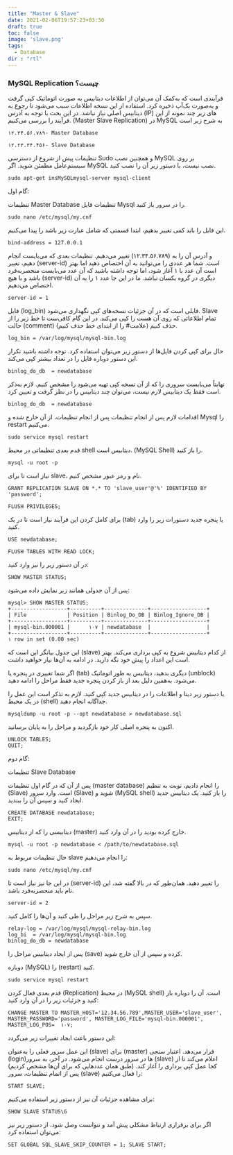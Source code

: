 ```yaml
---
title: "Master & Slave"
date: 2021-02-06T19:57:23+03:30
draft: true
toc: false
image: 'slave.png'
tags:
  - Database
dir : "rtl"
---
```


### MySQL Replication چیست؟

فرآیندی است که به‌کمک آن می‌توان از اطلاعات دیتابیس به صورت اتوماتیک کپی گرفت و به‌صورت بک‌آپ ذخیره کرد. استفاده از این نسخه اطلاعات سبب می‌شود تا رجوع به دیتابیس اصلی نیاز نباشد. در این بحث با توجه به آدرس (IP) های زیر چند نمونه از این فرآیند را بررسی می‌کنیم. (Master Slave Replication) در MySQL به شرح زیر است

```
۱۲.۳۴.۵۶.۷۸۹- Master Database

۱۲.۲۳.۳۴.۴۵۶- Slave Database
```

تنظیمات
پیش از شروع از دسترسی Sudo و همچنین نصب MySQL بر روی سیستم‌عامل مطمئن شوید. اگر MySQL نصب نیست، با دستور زیر آن را نصب کنید.

```
sudo apt-get insMySQLmysql-server mysql-client
```

گام اول:

تنظیمات Master Database
تنظیمات فایل Mysql را در سرور باز کنید.

```
sudo nano /etc/mysql/my.cnf
```

این فایل را باید کمی تغییر بدهیم، ابتدا قسمتی که شامل عبارت زیر باشد را پیدا می‌کنیم.

```
bind-address = 127.0.0.1
```

و آدرس آن را به (۱۲.۳۴.۵۶.۷۸۹) تغییر می‌دهیم. تنظیمات بعدی که می‌بایست انجام دهیم، تغییر (server-id) است. شما هر عددی را می‌توانید به آن اختصاص دهید اما بهتر است آن عدد با ۱ آغاز شود، اما توجه داشته باشید که آن عدد می‌بایست منحصربه‌فرد باشد و با هیچ (server-id) دیگری در گروه یکسان نباشد. ما در این ‌جا عدد ۱ را به آن اختصاص می‌دهیم.

```
server-id = 1
```

فایل (log_bin) فایلی است که در آن جزئیات نسخه‌های کپی نگهداری می‌شود. Slave تمام اطلاعاتی که روی آن هست را کپی می‌کند. در این گام کافی‌ست تا خط زیر را از حالت (comment) حذف کنیم (علامت# را از ابتدای خط حذف کنیم).

```
log_bin = /var/log/mysql/mysql-bin.log
```

حال برای کپی کردن فایل‌ها از دستور زیر می‌توان استفاده کرد. توجه داشته باشید تکرار این دستور دوباره فایل را در تعداد بیشتر کپی می‌کند.

```
binlog_do_db  = newdatabase
```

نهایتاً می‌بایست سروری را که از آن نسخه کپی تهیه می‌شود را مشخص کنیم. لازم به‌ذکر است فقط یک دیتابیس لازم نیست، می‌توان چند دیتابیس را در نظر گرفت و تعیین کرد.

```
binlog_do_db  = newdatabase
```

اقدامات لازم پس از انجام تنظیمات
پس از انجام تنظیمات، از آن خارج شده و Mysql را restart می‌کنیم.

```
sudo service mysql restart
```

قدم بعدی تنظیماتی در محیط shell دیتابیس است. (MySQL Shell) را باز کنید.

```
mysql -u root -p
```

نیاز است تا برای slave، نام و رمز عبور مشخص کنیم.

```
GRANT REPLICATION SLAVE ON *.* TO 'slave_user'@'%' IDENTIFIED BY 'password';

FLUSH PRIVILEGES;
```

برای کامل کردن این فرآیند نیاز است تا در یک (tab) یا پنجره جدید دستورات زیر را وارد کنید.

```
USE newdatabase;

FLUSH TABLES WITH READ LOCK;
```

در آن دستور زیر را نیز وارد کنید:

```
SHOW MASTER STATUS;
```

پس از آن جدولی همانند زیر نمایش داده می‌شود:

```
mysql> SHOW MASTER STATUS;
+------------------+----------+--------------+------------------+
| File             | Position | Binlog_Do_DB | Binlog_Ignore_DB |
+------------------+----------+--------------+------------------+
| mysql-bin.000001 |      ۱۰۷ | newdatabase  |                  |
+------------------+----------+--------------+------------------+
۱ row in set (0.00 sec)

```

این جدول بیانگر این است که (slave) از کدام دیتابیس شروع به کپی برداری می‌کند. بهتر است این اعداد را پیش خود نگه دارید. در ادامه به آن‌ها نیاز خواهید داشت.

اگر شما تغییری در پنجره یا (tab) دیگری بدهید، دیتابیس به طور اتوماتیک (unblock) می‌شود. به‌همین دلیل بعد از باز کردن پنجره جدید فقط مراحل را ادامه دهید.

با دستور زیر دیتا و اطلاعات را در دیتابیس جدید کپی کنید. لازم به تذکر است این عمل را در یک محیط (shell) جداگانه انجام دهید.

```
mysqldump -u root -p --opt newdatabase > newdatabase.sql
```

اکنون به پنجره اصلی کار خود بازگردید و مراحل را به پایان برسانید.

```
UNLOCK TABLES;
QUIT;
```
گام دوم:

تنظیمات Slave Database

پس از آن‌ که در گام اول تنظیمات (master database) را انجام دادیم، نوبت به تنظیم (Slave) است. وارد سرور (Slave) شوید و (MySQL shell) را باز کنید. یک دیتابیس جدید ایجاد کنید و سپس آن را ببندید.

```
CREATE DATABASE newdatabase;
EXIT;
```

دیتابیسی را که از دیتابیس (master) خارج کرده بودید را در آن وارد کنید.

```
mysql -u root -p newdatabase < /path/to/newdatabase.sql
```

حال تنظیمات مربوط به slave را انجام می‌دهیم:

```
sudo nano /etc/mysql/my.cnf
```

در این جا نیز نیاز است تا (server-id) را تغییر دهید. همان‌طور که در بالا گفته شد، این نام باید منحصربه‌فرد باشد.

```
server-id = 2
```

سپس به شرح زیر مراحل را طی کنید و آن‌ها را کامل کنید.

```
relay-log = /var/log/mysql/mysql-relay-bin.log
log_bi  = /var/log/mysql/mysql-bin.log
binlog_do_db = newdatabase
```

پس از ایجاد دیتابیس مراحل را (save) کرده و سپس از آن خارج شوید.

دوباره (MySQL) را (restart) کنید.

```
sudo service mysql restart
```

قدم بعدی فعال کردن (Replication) در محیط (MySQL shell) است. آن را دوباره باز کنید و جزئیات زیر را در آن وارد کنید:

```
CHANGE MASTER TO MASTER_HOST='12.34.56.789',MASTER_USER='slave_user', MASTER_PASSWORD='password', MASTER_LOG_FILE='mysql-bin.000001', MASTER_LOG_POS=  ۱۰۷;
```

این دستور باعث ایجاد تغییرات زیر می‌گردد:

این عمل سرور فعلی را به‌عنوان (slave) برای (master) قرار می‌دهد.
اعتبار سنجی (login‌)ها در سرور درست انجام می‌شود.
در آخر، به سرور (slave) اعلام می‌کند تا از کجا عمل کپی برداری را آغاز کند. (طبق همان عددهایی که برای آن‌ها مشخص کردیم)
پس از اتمام تنظیمات، سرور (slave) را فعال می‌کنیم:

```
START SLAVE;
```

برای مشاهده جزئیات آن نیز از دستور زیر استفاده می‌کنیم:

```
SHOW SLAVE STATUS\G
```

اگر برای برقراری ارتباط مشکلی پیش آمد و نتوانست وصل شود، از دستور زیر نیز می‌توان استفاده کرد:

```
SET GLOBAL SQL_SLAVE_SKIP_COUNTER = 1; SLAVE START;
```
